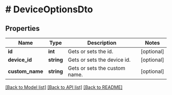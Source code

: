 # # DeviceOptionsDto

## Properties

Name | Type | Description | Notes
------------ | ------------- | ------------- | -------------
**id** | **int** | Gets or sets the id. | [optional]
**device_id** | **string** | Gets or sets the device id. | [optional]
**custom_name** | **string** | Gets or sets the custom name. | [optional]

[[Back to Model list]](../../README.md#models) [[Back to API list]](../../README.md#endpoints) [[Back to README]](../../README.md)
